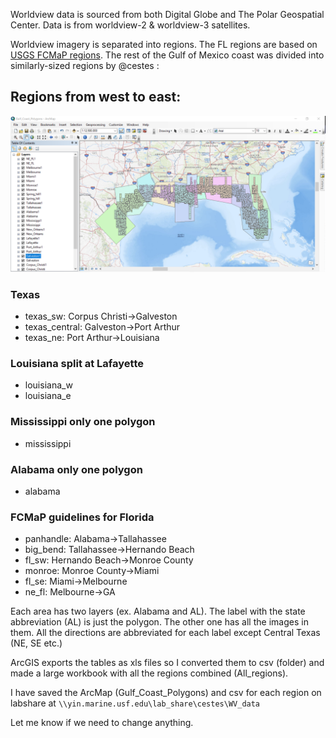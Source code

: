Worldview data is sourced from both Digital Globe and The Polar Geospatial Center.
Data is from worldview-2 & worldview-3 satellites.

Worldview imagery is separated into regions.
The FL regions are based on [USGS FCMaP regions](https://www.usgs.gov/media/images/florida-regions).
The rest of the Gulf of Mexico coast was divided into similarly-sized regions by @cestes :

## Regions from west to east: 

![screencap](https://github.com/7yl4r/data-docs/blob/master/docs/worldview-regions.png?raw=true)

### Texas 
* texas_sw: Corpus Christi->Galveston 
* texas_central: Galveston->Port Arthur
* texas_ne: Port Arthur->Louisiana
### Louisiana split at Lafayette 
* louisiana_w 
* louisiana_e
### Mississippi only one polygon
* mississippi
### Alabama only one polygon
* alabama
### FCMaP guidelines for Florida
* panhandle: Alabama->Tallahassee
* big_bend: Tallahassee->Hernando Beach 
* fl_sw: Hernando Beach->Monroe County 
* monroe: Monroe County->Miami 
* fl_se: Miami->Melbourne 
* ne_fl: Melbourne->GA

Each area has two layers (ex. Alabama and AL). 
The label with the state abbreviation (AL) is just the polygon. 
The other one has all the images in them. All the directions are abbreviated for each label except Central Texas (NE, SE etc.)

ArcGIS exports the tables as xls files so I converted them to csv (folder) and made a large workbook with all the regions combined (All_regions).

I have saved the ArcMap (Gulf_Coast_Polygons) and csv for each region on labshare at  `\\yin.marine.usf.edu\lab_share\cestes\WV_data`

Let me know if we need to change anything.
